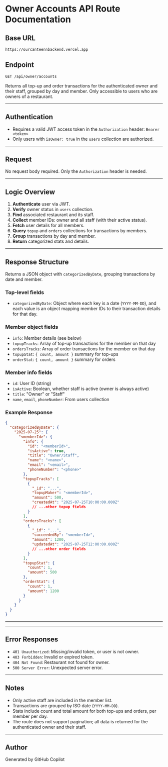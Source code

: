 # Owner Accounts API Route Documentation

## Base URL
`https://ourcanteennbackend.vercel.app`

## Endpoint

`GET /api/owner/accounts`

Returns all top-up and order transactions for the authenticated owner and their staff, grouped by day and member. Only accessible to users who are owners of a restaurant.

---

## Authentication
- Requires a valid JWT access token in the `Authorization` header: `Bearer <token>`
- Only users with `isOwner: true` in the `users` collection are authorized.

---

## Request
No request body required. Only the `Authorization` header is needed.

---

## Logic Overview
1. **Authenticate** user via JWT.
2. **Verify** owner status in `users` collection.
3. **Find** associated restaurant and its staff.
4. **Collect** member IDs: owner and all staff (with their active status).
5. **Fetch** user details for all members.
6. **Query** `topup` and `orders` collections for transactions by members.
7. **Group** transactions by day and member.
8. **Return** categorized stats and details.

---

## Response Structure
Returns a JSON object with `categorizedByDate`, grouping transactions by date and member.

### Top-level fields
- `categorizedByDate`: Object where each key is a date (`YYYY-MM-DD`), and each value is an object mapping member IDs to their transaction details for that day.

### Member object fields
- `info`: Member details (see below)
- `topupTracks`: Array of top-up transactions for the member on that day
- `ordersTracks`: Array of order transactions for the member on that day
- `topupStat`: `{ count, amount }` summary for top-ups
- `orderStat`: `{ count, amount }` summary for orders

### Member info fields
- `id`: User ID (string)
- `isActive`: Boolean, whether staff is active (owner is always active)
- `title`: "Owner" or "Staff"
- `name`, `email`, `phoneNumber`: From users collection

### Example Response
```json
{
  "categorizedByDate": {
    "2025-07-25": {
      "<memberId>": {
        "info": {
          "id": "<memberId>",
          "isActive": true,
          "title": "Owner/Staff",
          "name": "<name>",
          "email": "<email>",
          "phoneNumber": "<phone>"
        },
        "topupTracks": [
          {
            "_id": "...",
            "topupMaker": "<memberId>",
            "amount": 500,
            "createdAt": "2025-07-25T10:00:00.000Z"
            // ...other topup fields
          }
        ],
        "ordersTracks": [
          {
            "_id": "...",
            "succeededBy": "<memberId>",
            "amount": 1200,
            "updatedAt": "2025-07-25T12:00:00.000Z"
            // ...other order fields
          }
        ],
        "topupStat": {
          "count": 1,
          "amount": 500
        },
        "orderStat": {
          "count": 1,
          "amount": 1200
        }
      }
    }
  }
}
```

---

---

## Error Responses
- `401 Unauthorized`: Missing/invalid token, or user is not owner.
- `403 Forbidden`: Invalid or expired token.
- `404 Not Found`: Restaurant not found for owner.
- `500 Server Error`: Unexpected server error.

---

## Notes
- Only active staff are included in the member list.
- Transactions are grouped by ISO date (`YYYY-MM-DD`).
- Stats include count and total amount for both top-ups and orders, per member per day.
- The route does not support pagination; all data is returned for the authenticated owner and their staff.

---

## Author
Generated by GitHub Copilot
